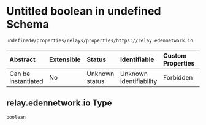 # Untitled boolean in undefined Schema

```txt
undefined#/properties/relays/properties/https://relay.edennetwork.io
```



| Abstract            | Extensible | Status         | Identifiable            | Custom Properties | Additional Properties | Access Restrictions | Defined In                                                         |
| :------------------ | :--------- | :------------- | :---------------------- | :---------------- | :-------------------- | :------------------ | :----------------------------------------------------------------- |
| Can be instantiated | No         | Unknown status | Unknown identifiability | Forbidden         | Allowed               | none                | [Bid.schema.json\*](../out/Bid.schema.json "open original schema") |

## relay.edennetwork.io Type

`boolean`
